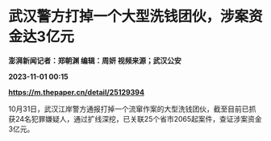 # 武汉警方打掉一个大型洗钱团伙，涉案资金达3亿元
**澎湃新闻记者：郑朝渊 编辑：周妍 视频来源；武汉公安**

**2023-11-01 00:15**

**https://m.thepaper.cn/detail/25129394**

10月31日，武汉江岸警方通报打掉一个流窜作案的大型洗钱团伙，截至目前已抓获24名犯罪嫌疑人，通过扩线深挖，已关联25个省市2065起案件，查证涉案资金3亿元。